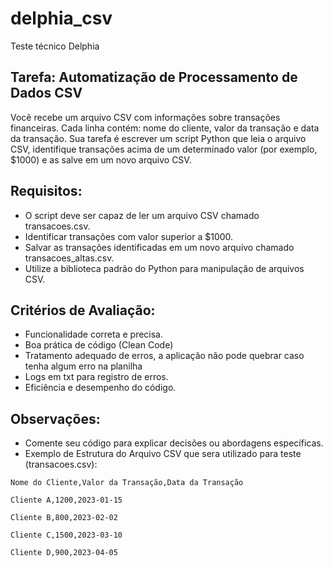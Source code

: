 # delphia_csv


Teste técnico Delphia


## Tarefa: Automatização de Processamento de Dados CSV

Você recebe um arquivo CSV com informações sobre transações financeiras. Cada linha contém: nome do cliente, valor da transação e data da transação. Sua tarefa é escrever um script Python que leia o arquivo CSV, identifique transações acima de um determinado valor (por exemplo, $1000) e as salve em um novo arquivo CSV.


## Requisitos:

* O script deve ser capaz de ler um arquivo CSV chamado transacoes.csv.
* Identificar transações com valor superior a $1000.
* Salvar as transações identificadas em um novo arquivo chamado transacoes_altas.csv.
* Utilize a biblioteca padrão do Python para manipulação de arquivos CSV.


## Critérios de Avaliação:

* Funcionalidade correta e precisa.
* Boa prática de código (Clean Code)
* Tratamento adequado de erros, a aplicação não pode quebrar caso tenha algum erro na planilha
* Logs em txt para registro de erros.
* Eficiência e desempenho do código.


## Observações:

* Comente seu código para explicar decisões ou abordagens específicas.
* Exemplo de Estrutura do Arquivo CSV que sera utilizado para teste (transacoes.csv):

```
Nome do Cliente,Valor da Transação,Data da Transação

Cliente A,1200,2023-01-15

Cliente B,800,2023-02-02

Cliente C,1500,2023-03-10

Cliente D,900,2023-04-05
```
